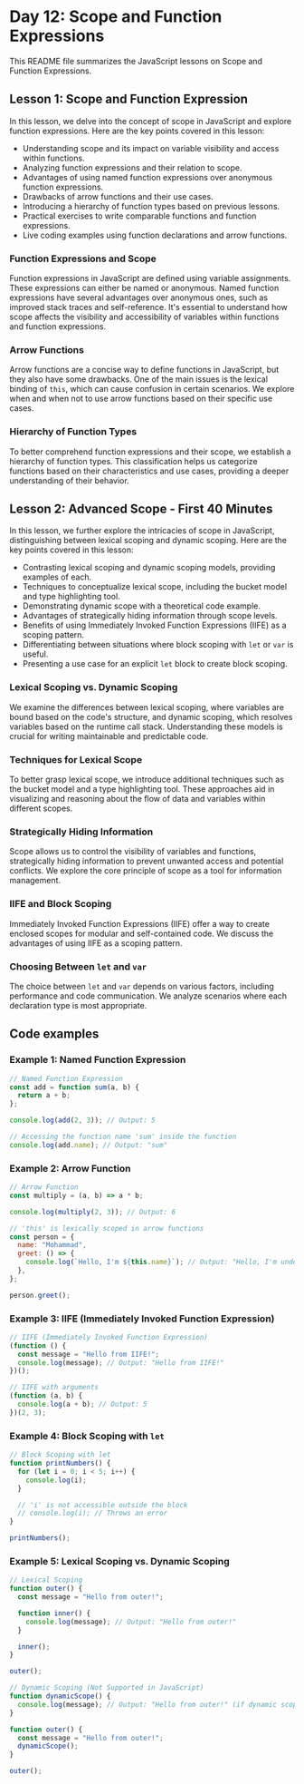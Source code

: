 # Day 12: Scope and Function Expressions

This README file summarizes the JavaScript lessons on Scope and Function Expressions.

## Lesson 1: Scope and Function Expression

In this lesson, we delve into the concept of scope in JavaScript and explore function expressions. Here are the key points covered in this lesson:

- Understanding scope and its impact on variable visibility and access within functions.
- Analyzing function expressions and their relation to scope.
- Advantages of using named function expressions over anonymous function expressions.
- Drawbacks of arrow functions and their use cases.
- Introducing a hierarchy of function types based on previous lessons.
- Practical exercises to write comparable functions and function expressions.
- Live coding examples using function declarations and arrow functions.

### Function Expressions and Scope

Function expressions in JavaScript are defined using variable assignments. These expressions can either be named or anonymous. Named function expressions have several advantages over anonymous ones, such as improved stack traces and self-reference. It's essential to understand how scope affects the visibility and accessibility of variables within functions and function expressions.

### Arrow Functions

Arrow functions are a concise way to define functions in JavaScript, but they also have some drawbacks. One of the main issues is the lexical binding of `this`, which can cause confusion in certain scenarios. We explore when and when not to use arrow functions based on their specific use cases.

### Hierarchy of Function Types

To better comprehend function expressions and their scope, we establish a hierarchy of function types. This classification helps us categorize functions based on their characteristics and use cases, providing a deeper understanding of their behavior.

## Lesson 2: Advanced Scope - First 40 Minutes

In this lesson, we further explore the intricacies of scope in JavaScript, distinguishing between lexical scoping and dynamic scoping. Here are the key points covered in this lesson:

- Contrasting lexical scoping and dynamic scoping models, providing examples of each.
- Techniques to conceptualize lexical scope, including the bucket model and type highlighting tool.
- Demonstrating dynamic scope with a theoretical code example.
- Advantages of strategically hiding information through scope levels.
- Benefits of using Immediately Invoked Function Expressions (IIFE) as a scoping pattern.
- Differentiating between situations where block scoping with `let` or `var` is useful.
- Presenting a use case for an explicit `let` block to create block scoping.

### Lexical Scoping vs. Dynamic Scoping

We examine the differences between lexical scoping, where variables are bound based on the code's structure, and dynamic scoping, which resolves variables based on the runtime call stack. Understanding these models is crucial for writing maintainable and predictable code.

### Techniques for Lexical Scope

To better grasp lexical scope, we introduce additional techniques such as the bucket model and a type highlighting tool. These approaches aid in visualizing and reasoning about the flow of data and variables within different scopes.

### Strategically Hiding Information

Scope allows us to control the visibility of variables and functions, strategically hiding information to prevent unwanted access and potential conflicts. We explore the core principle of scope as a tool for information management.

### IIFE and Block Scoping

Immediately Invoked Function Expressions (IIFE) offer a way to create enclosed scopes for modular and self-contained code. We discuss the advantages of using IIFE as a scoping pattern.

### Choosing Between `let` and `var`

The choice between `let` and `var` depends on various factors, including performance and code communication. We analyze scenarios where each declaration type is most appropriate.

## Code examples

### Example 1: Named Function Expression

```javascript
// Named Function Expression
const add = function sum(a, b) {
  return a + b;
};

console.log(add(2, 3)); // Output: 5

// Accessing the function name 'sum' inside the function
console.log(add.name); // Output: "sum"
```

### Example 2: Arrow Function

```javascript
// Arrow Function
const multiply = (a, b) => a * b;

console.log(multiply(2, 3)); // Output: 6

// 'this' is lexically scoped in arrow functions
const person = {
  name: "Mohammad",
  greet: () => {
    console.log(`Hello, I'm ${this.name}`); // Output: "Hello, I'm undefined"
  },
};

person.greet();
```

### Example 3: IIFE (Immediately Invoked Function Expression)

```javascript
// IIFE (Immediately Invoked Function Expression)
(function () {
  const message = "Hello from IIFE!";
  console.log(message); // Output: "Hello from IIFE!"
})();

// IIFE with arguments
(function (a, b) {
  console.log(a + b); // Output: 5
})(2, 3);
```

### Example 4: Block Scoping with `let`

```javascript
// Block Scoping with let
function printNumbers() {
  for (let i = 0; i < 5; i++) {
    console.log(i);
  }

  // 'i' is not accessible outside the block
  // console.log(i); // Throws an error
}

printNumbers();
```

### Example 5: Lexical Scoping vs. Dynamic Scoping

```javascript
// Lexical Scoping
function outer() {
  const message = "Hello from outer!";

  function inner() {
    console.log(message); // Output: "Hello from outer!"
  }

  inner();
}

outer();

// Dynamic Scoping (Not Supported in JavaScript)
function dynamicScope() {
  console.log(message); // Output: "Hello from outer!" (if dynamic scoping was supported)
}

function outer() {
  const message = "Hello from outer!";
  dynamicScope();
}

outer();
```

